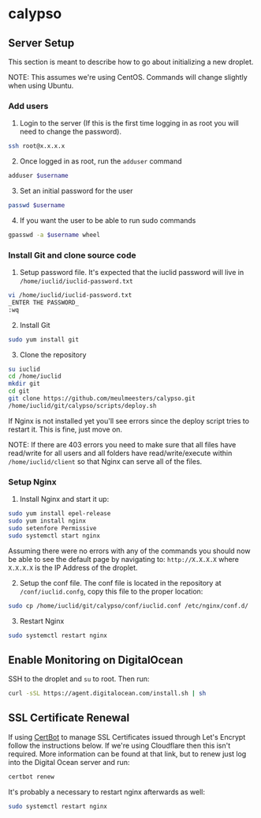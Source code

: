 # calypso

## Server Setup

This section is meant to describe how to go about initializing a new droplet.

NOTE: This assumes we're using CentOS. Commands will change slightly when using Ubuntu.

### Add users

1. Login to the server (If this is the first time logging in as root you will need to change the password).

```bash
ssh root@x.x.x.x
```

2. Once logged in as root, run the `adduser` command

```bash
adduser $username
```

3. Set an initial password for the user

```bash
passwd $username
```

4. If you want the user to be able to run sudo commands

```bash
gpasswd -a $username wheel
```

### Install Git and clone source code

1. Setup password file. It's expected that the iuclid password will live in `/home/iuclid/iuclid-password.txt`

```bash
vi /home/iuclid/iuclid-password.txt
_ENTER THE PASSWORD_
:wq
```

2. Install Git

```bash
sudo yum install git
```

3. Clone the repository

```bash
su iuclid
cd /home/iuclid
mkdir git
cd git
git clone https://github.com/meulmeesters/calypso.git
/home/iuclid/git/calypso/scripts/deploy.sh
```

If Nginx is not installed yet you'll see errors since the deploy script tries to restart it. This is fine, just move on.

NOTE: If there are 403 errors you need to make sure that all files have read/write for all users and all folders have read/write/execute within `/home/iuclid/client` so that Nginx can serve all of the files.

### Setup Nginx

1. Install Nginx and start it up:

```bash
sudo yum install epel-release
sudo yum install nginx
sudo setenfore Permissive
sudo systemctl start nginx
```

Assuming there were no errors with any of the commands you should now be able to see the default page by navigating to: `http://X.X.X.X` where `X.X.X.X` is the IP Address of the droplet.

2. Setup the conf file. The conf file is located in the repository at `/conf/iuclid.confg`, copy this file to the proper location:

```bash
sudo cp /home/iuclid/git/calypso/conf/iuclid.conf /etc/nginx/conf.d/
```

3. Restart Nginx

```bash
sudo systemctl restart nginx
```

## Enable Monitoring on DigitalOcean

SSH to the droplet and `su` to root. Then run:

```bash
curl -sSL https://agent.digitalocean.com/install.sh | sh
```

## SSL Certificate Renewal
If using [CertBot](https://certbot.eff.org/#centosrhel7-nginx) to manage SSL Certificates issued through Let's Encrypt follow the instructions below. If we're using Cloudflare then this isn't required.
More information can be found at that link, but to renew just log into the Digital Ocean server and run:

```bash
certbot renew
```

It's probably a necessary to restart nginx afterwards as well:

```bash
sudo systemctl restart nginx
```
